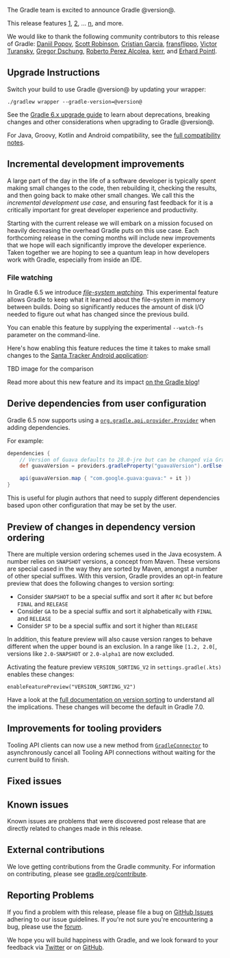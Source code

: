 The Gradle team is excited to announce Gradle @version@.

This release features [1](), [2](), ... [n](), and more.

We would like to thank the following community contributors to this release of Gradle:
[Daniil Popov](https://github.com/int02h),
[Scott Robinson](https://github.com/quad),
[Cristian Garcia](https://github.com/CristianGM),
[fransflippo](https://github.com/fransflippo),
[Victor Turansky](https://github.com/turansky),
[Gregor Dschung](https://github.com/chkpnt),
[Roberto Perez Alcolea](https://github.com/rpalcolea),
[kerr](https://github.com/hepin1989),
and [Erhard Pointl](https://github.com/epeee).

## Upgrade Instructions

Switch your build to use Gradle @version@ by updating your wrapper:

`./gradlew wrapper --gradle-version=@version@`

See the [Gradle 6.x upgrade guide](userguide/upgrading_version_6.html#changes_@baseVersion@) to learn about deprecations, breaking changes and other considerations when upgrading to Gradle @version@. 

For Java, Groovy, Kotlin and Android compatibility, see the [full compatibility notes](userguide/compatibility.html).

<a name="incremental-improvements"></a>
## Incremental development improvements

A large part of the day in the life of a software developer is typically spent making small changes to the code, then rebuilding it, checking the results, and then going back to make other small changes.
We call this the _incremental development use case,_ and ensuring fast feedback for it is a critically important for great developer experience and productivity. 

Starting with the current release we will embark on a mission focused on heavily decreasing the overhead Gradle puts on this use case.
Each forthcoming release in the coming months will include new improvements that we hope will each significantly improve the developer experience.
Taken together we are hoping to see a quantum leap in how developers work with Gradle, especially from inside an IDE.

### File watching

In Gradle 6.5 we introduce _[file-system watching](userguide/gradle_daemon.html#sec:daemon_watch_fs)._
This experimental feature allows Gradle to keep what it learned about the file-system in memory between builds.
Doing so significantly reduces the amount of disk I/O needed to figure out what has changed since the previous build.

You can enable this feature by supplying the experimental `--watch-fs` parameter on the command-line.

Here's how enabling this feature reduces the time it takes to make small changes to the [Santa Tracker Android application](https://github.com/gradle/santa-tracker-performance):

TBD image for the comparison

Read more about this new feature and its impact [on the Gradle blog](https://blog.gradle.org)!

<a name="lazy-dependencies"><a>
## Derive dependencies from user configuration

Gradle 6.5 now supports using a [`org.gradle.api.provider.Provider`](javadoc/org/gradle/api/provider/Provider.html) when adding dependencies. 

For example:
```groovy
dependencies {
    // Version of Guava defaults to 28.0-jre but can be changed via Gradle property (-PguavaVersion=...)
    def guavaVersion = providers.gradleProperty("guavaVersion").orElse("28.0-jre")

    api(guavaVersion.map { "com.google.guava:guava:" + it })
}
```

This is useful for plugin authors that need to supply different dependencies based upon other configuration that may be set by the user.

## Preview of changes in dependency version ordering

There are multiple version ordering schemes used in the Java ecosystem.
A number relies on `SNAPSHOT` versions, a concept from Maven.
These versions are special cased in the way they are sorted by Maven, amongst a number of other special suffixes.
With this version, Gradle provides an opt-in feature preview that does the following changes to version sorting:

* Consider `SNAPSHOT` to be a special suffix and sort it after `RC` but before `FINAL` and `RELEASE`
* Consider `GA` to be a special suffix and sort it alphabetically with `FINAL` and `RELEASE`
* Consider `SP` to be a special suffix and sort it higher than `RELEASE`

In addition, this feature preview will also cause version ranges to behave different when the upper bound is an exclusion.
In a range like `[1.2, 2.0[`, versions like `2.0-SNAPSHOT` or `2.0-alpha1` are now excluded.

Activating the feature preview `VERSION_SORTING_V2` in `settings.gradle(.kts)` enables these changes:
```
enableFeaturePreview("VERSION_SORTING_V2")
```

Have a look at the [full documentation on version sorting](userguide/single_versions.html) to understand all the implications.
These changes will become the default in Gradle 7.0.  

## Improvements for tooling providers

Tooling API clients can now use a new method from [`GradleConnector`](javadoc/org/gradle/tooling/GradleConnector.html) to asynchronously cancel all Tooling API connections without waiting for the current build to finish. 

## Fixed issues

## Known issues

Known issues are problems that were discovered post release that are directly related to changes made in this release.

## External contributions

We love getting contributions from the Gradle community. For information on contributing, please see [gradle.org/contribute](https://gradle.org/contribute).

## Reporting Problems

If you find a problem with this release, please file a bug on [GitHub Issues](https://github.com/gradle/gradle/issues) adhering to our issue guidelines. 
If you're not sure you're encountering a bug, please use the [forum](https://discuss.gradle.org/c/help-discuss).

We hope you will build happiness with Gradle, and we look forward to your feedback via [Twitter](https://twitter.com/gradle) or on [GitHub](https://github.com/gradle).
